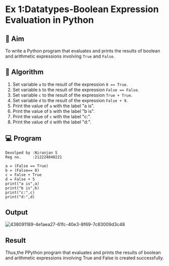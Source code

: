 
# Ex 1:Datatypes-Boolean Expression Evaluation in Python

## 🎯 Aim
To write a Python program that evaluates and prints the results of boolean and arithmetic expressions involving `True` and `False`.

## 🧠 Algorithm
1. Set variable `a` to the result of the expression `0 == True`.
2. Set variable `b` to the result of the expression `False == False`.
3. Set variable `c` to the result of the expression `True + True`.
4. Set variable `d` to the result of the expression `False + 9`.
5. Print the value of `a` with the label "a is".
6. Print the value of `b` with the label "b is".
7. Print the value of `c` with the label "c:".
8. Print the value of `d` with the label "d:".

## 💻 Program
```
Devolped by :Niranjan S
Reg no.     :212224040221
```
```
a = (False == True)
b = (False== 0)
c = False + True
d = False + 5
print("a is",a)
print("b is",b)
print("c:",c)
print("d:",d)
```

## Output
![438091189-4e1aea27-61fc-40e3-8f69-7c83009d3c48](https://github.com/user-attachments/assets/9f5e4d6d-829a-4bbd-a215-41b220412526)

## Result
Thus,the PPython program that evaluates and prints the results of boolean and arithmetic expressions involving True and False is created successfully.
